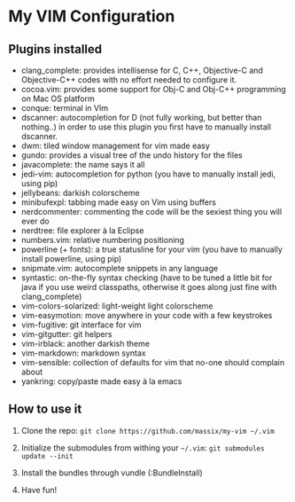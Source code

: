 My VIM Configuration
====================

## Plugins installed
- clang_complete: provides intellisense for C, C++, Objective-C and Objective-C++ codes
  with no effort needed to configure it.
- cocoa.vim: provides some support for Obj-C and Obj-C++ programming on Mac OS platform
- conque: terminal in VIm
- dscanner: autocompletion for D (not fully working, but better than nothing..)
    in order to use this plugin you first have to manually install dscanner.
- dwm: tiled window management for vim made easy
- gundo: provides a visual tree of the undo history for the files
- javacomplete: the name says it all
- jedi-vim: autocompletion for python (you have to manually install jedi, using pip)
- jellybeans: darkish colorscheme
- minibufexpl: tabbing made easy on Vim using buffers
- nerdcommenter: commenting the code will be the sexiest thing you will ever do
- nerdtree: file explorer à la Eclipse
- numbers.vim: relative numbering positioning
- powerline (+ fonts): a true statusline for your vim (you have to manually install
  	powerline, using pip)
- snipmate.vim: autocomplete snippets in any language
- syntastic: on-the-fly syntax checking (have to be tuned a little bit for java if you
  	use weird classpaths, otherwise it goes along just fine with clang_complete)
- vim-colors-solarized: light-weight light colorscheme
- vim-easymotion: move anywhere in your code with a few keystrokes
- vim-fugitive: git interface for vim
- vim-gitgutter: git helpers
- vim-irblack: another darkish theme
- vim-markdown: markdown syntax
- vim-sensible: collection of defaults for vim that no-one should complain about
- yankring: copy/paste made easy à la emacs

## How to use it
1. Clone the repo:
   `git clone https://github.com/massix/my-vim ~/.vim`

2. Initialize the submodules from withing your `~/.vim`:
   `git submodules update --init`

3. Install the bundles through vundle (:BundleInstall)

5. Have fun!

